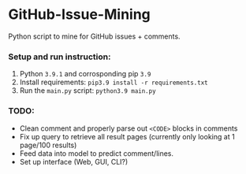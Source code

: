 # GitHub-Issue-Mining
Python script to mine for GitHub issues + comments.

### Setup and run instruction:
1) Python `3.9.1` and corrosponding pip `3.9`
2) Install requirements: `pip3.9 install -r requirements.txt`
3) Run the `main.py` script: `python3.9 main.py`

### TODO:
- Clean comment and properly parse out `<CODE>` blocks in comments
- Fix up query to retrieve all result pages (currently only looking at 1 page/100 results)
- Feed data into model to predict comment/lines.
- Set up interface (Web, GUI, CLI?)
